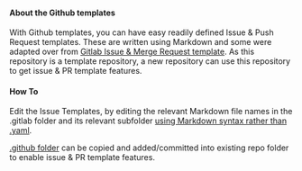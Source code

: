 #### About the Github templates
With Github templates, you can have easy readily defined Issue & Push Request templates. These are written using Markdown and some were adapted over from [Gitlab Issue & Merge Request template](https://gitlab.com/gitlab-com/gl-infra/cicd-and-enablement/gitlab/-/tree/master/.gitlab?ref_type=heads). As this repository is a template repository, a new repository can use this repository to get issue & PR template features.

#### How To
Edit the Issue Templates, by editing the relevant Markdown file names in the .gitlab folder and its relevant subfolder [using Markdown syntax rather than .yaml](https://docs.github.com/en/communities/using-templates-to-encourage-useful-issues-and-pull-requests/syntax-for-issue-forms#converting-a-markdown-issue-template-to-a-yaml-issue-form-template).

[.github folder](.github/) can be copied and added/committed into existing repo folder to enable issue & PR template features.

